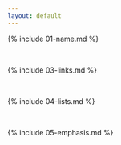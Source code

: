 ```yaml
---
layout: default
---
```


{% include 01-name.md %}

<br>

{% include 03-links.md %}

<br>

{% include 04-lists.md %}

<br>

{% include 05-emphasis.md %}




<script src="https://raw.githubusercontent.com/DataMcFly/jquery.camelhunter/master/jquery.camelhunter.min.js"></script>
<script type="text/javascript">
	$("#search-field").camelHunter({
		onKeyUp 			: true,
		rss: "/search.xml",
		results   : "#results"
	});
</script>
